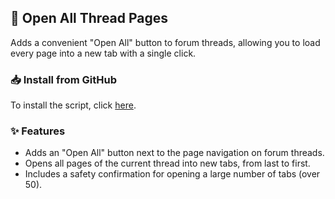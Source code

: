 ## 📖 Open All Thread Pages

Adds a convenient "Open All" button to forum threads, allowing you to load every page into a new tab with a single click.

### **📥 Install from GitHub**

To install the script, click [here](https://raw.githubusercontent.com/sinazadeh/userscripts/refs/heads/main/Open_All_Thread_Pages.user.js).

### **✨ Features**

- Adds an "Open All" button next to the page navigation on forum threads.
- Opens all pages of the current thread into new tabs, from last to first.
- Includes a safety confirmation for opening a large number of tabs (over 50).
